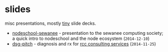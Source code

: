 # slides

misc presentations, mostly [tiny](http://joyrexus.github.io/tiny) slide decks.

* [nodeschool-sewanee](nodeschool-sewanee) - presentation to the sewanee
  computing society; a quick intro to nodeschool and the node ecosystem
  (`2014-12-10`)
* [dsg-pitch](dsg-pitch) - diagnosis and rx for [rcc consulting services](https://rcc.uchicago.edu/support-and-services/consultant-partnership-program) (`2014-11-25`)
